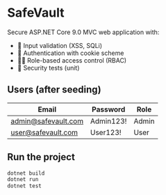 # SafeVault

Secure ASP.NET Core 9.0 MVC web application with:

- 🔐 Input validation (XSS, SQLi)
- 🔑 Authentication with cookie scheme
- 🧑‍⚖️ Role-based access control (RBAC)
- 🧪 Security tests (unit)

## Users (after seeding)

| Email               | Password  | Role  |
| ------------------- | --------- | ----- |
| admin@safevault.com | Admin123! | Admin |
| user@safevault.com  | User123!  | User  |

## Run the project

```bash
dotnet build
dotnet run
dotnet test
```
